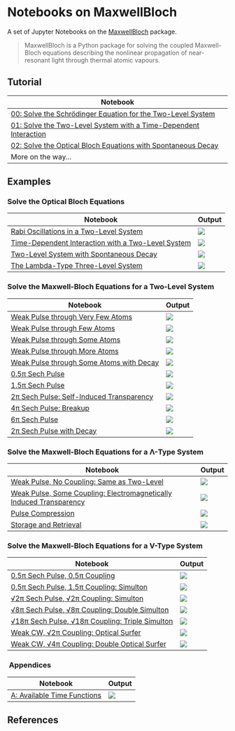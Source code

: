 # Notebooks on MaxwellBloch

A set of Jupyter Notebooks on the [MaxwellBloch](https://github.com/tommyogden/maxwellbloch/) package.

> MaxwellBloch is a Python package for solving the coupled Maxwell-Bloch
> equations describing the nonlinear propagation of near-resonant light through
> thermal atomic vapours.

## Tutorial

| Notebook |
| --- |
| [00: Solve the Schrödinger Equation for the Two-Level System][00] |
| [01: Solve the Two-Level System with a Time-Dependent Interaction][01] |
| [02: Solve the Optical Bloch Equations with Spontaneous Decay][02] |
| More on the way…

## Examples

### Solve the Optical Bloch Equations

| Notebook | Output |
| --- | --- |
| [Rabi Oscillations in a Two-Level System][03] | ![](images/03-ob-solve-two-rabi-oscillations.png) |
| [Time-Dependent Interaction with a Two-Level System][04] | ![](images/04-ob-solve-two-tfunc-square.png) |
| [Two-Level System with Spontaneous Decay][05] | ![](images/05-ob-solve-two-tfunc-square-decay.png) |
| [The Lambda-Type Three-Level System][06] | ![](images/06-ob-solve-lamda-on-resonance.png) |

### Solve the Maxwell-Bloch Equations for a Two-Level System

| Notebook | Output |
| --- | --- |
| [Weak Pulse through Very Few Atoms][wpfa] | ![](images/mb-solve-two-weak-pulse-very-few-atoms.png)
| [Weak Pulse through Few Atoms][wpfa] | ![](images/mb-solve-two-weak-pulse-few-atoms.png)
| [Weak Pulse through Some Atoms][wpsa] | ![](images/mb-solve-two-weak-pulse-some-atoms.png) |
| [Weak Pulse through More Atoms][wpma] | ![](images/mb-solve-two-weak-pulse-more-atoms.png) |
| [Weak Pulse through Some Atoms with Decay][wpsad] | ![](images/mb-solve-two-weak-pulse-some-atoms-decay.png) |
| [0.5π Sech Pulse][sech-0.5] | ![](images/mb-solve-two-sech-0.5pi.png) |
| [1.5π Sech Pulse][sech-1.5] | ![](images/mb-solve-two-sech-1.5pi.png) |
| [2π Sech Pulse: Self-Induced Transparency][sech-2] | ![](images/mb-solve-two-sech-2pi.png) |
| [4π Sech Pulse: Breakup][sech-4] | ![](images/mb-solve-two-sech-4pi.png) |
| [6π Sech Pulse][sech-6] | ![](images/mb-solve-two-sech-6pi.png) |
| [2π Sech Pulse with Decay][sech-2d] | ![](images/mb-solve-two-sech-2pi-narrower-even-more-atoms-decay.png) |

### Solve the Maxwell-Bloch Equations for a Λ-Type System

| Notebook | Output |
| --- | --- |
| [Weak Pulse, No Coupling: Same as Two-Level][wpnc] | ![](images/mb-solve-lambda-weak-pulse-more-atoms-no-coupling.png) |
| [Weak Pulse, Some Coupling: Electromagnetically Induced Transparency][wpsc] | ![](images/mb-solve-lambda-weak-pulse-more-atoms-some-coupling.png) |
| [Pulse Compression][pc] | ![](images/mb-solve-lambda-weak-pulse-cloud-atoms-some-coupling.png) |
| [Storage and Retrieval][store] | ![](images/mb-solve-lambda-weak-pulse-cloud-atoms-some-coupling-store.png) |

### Solve the Maxwell-Bloch Equations for a V-Type System

| Notebook | Output |
| --- | --- |
| [0.5π Sech Pulse, 0.5π Coupling][vsech-0.5-0.5] | ![](images/mb-solve-vee-sech-0.5pi-0.5pi_1.png) |
| [0.5π Sech Pulse, 1.5π Coupling: Simulton][vsech-0.5-1.5] | ![](images/mb-solve-vee-sech-0.5pi-1.5pi_1.png) |
| [√2π Sech Pulse, √2π Coupling: Simulton][vsech-1.41-1.41] | ![](images/mb-solve-vee-sech-1.41pi-1.41pi_1.png) |
| [√8π Sech Pulse, √8π Coupling: Double Simulton][vsech-2.83-2.83] | ![](images/mb-solve-vee-sech-2.83pi-2.83pi_1.png) |
| [√18π Sech Pulse, √18π Coupling: Triple Simulton][vsech-r18-r18] | ![](images/mb-solve-vee-sech-root18pi-root18pi_1.png) |
| [Weak CW, √2π Coupling: Optical Surfer][v-wc-sech2] | ![](images/mb-solve-vee-weak-cw-sech-2pi_1.png) |
| [Weak CW, √4π Coupling: Double Optical Surfer][v-wc-sech4] | ![](images/mb-solve-vee-weak-cw-sech-4pi_1.png) |

<!--| [0.5π Sech Pulse, No Coupling][vsech-0.5] | ![](images/mb-solve-vee-sech-0.5pi_1.png) |-->
<!--| [2.0π Sech Pulse, No Coupling][vsech-2] | ![](images/mb-solve-vee-sech-2pi_1.png) |-->



###  Appendices

| Notebook | Output |
| --- | --- |
| [A: Available Time Functions][A] | ![](images/A-available-time-functions.png) |

<!-- [B: Loading from JSON Files and Saving to QuTiP Files][B] -->

## References

[00]: 00-solve-the-schroedinger-equation-for-the-two-level-system.ipynb
[01]: 01-solve-the-two-level-system-with-time-dependent-interaction.ipynb
[02]: 02-solving-the-optical-bloch-equations.ipynb

<!--OB Solve-->
[03]: 03-ob-solve-two-rabi-oscillations.ipynb
[04]: 04-ob-solve-two-tfunc-square.ipynb
[05]: 05-ob-solve-two-tfunc-square-decay.ipynb

[06]: 06-ob-solve-lamda-on-resonance.ipynb

<!--Two-level-->
[wpvfa]: mb-solve-two-weak-pulse-very-few-atoms.ipynb
[wpfa]: mb-solve-two-weak-pulse-few-atoms.ipynb
[wpsa]: mb-solve-two-weak-pulse-some-atoms.ipynb
[wpma]: mb-solve-two-weak-pulse-more-atoms.ipynb
[wpsad]: mb-solve-two-weak-pulse-some-atoms-decay.ipynb

[sech-0.5]: mb-solve-two-sech-0.5pi.ipynb
[sech-1.5]: mb-solve-two-sech-1.5pi.ipynb
[sech-2]: mb-solve-two-sech-2pi.ipynb
[sech-4]: mb-solve-two-sech-4pi.ipynb
[sech-6]: mb-solve-two-sech-6pi.ipynb
[sech-2d]: mb-solve-two-sech-2pi-narrower-even-more-atoms-decay.ipynb

<!--Lambda-->
[wpnc]: mb-solve-lambda-weak-pulse-more-atoms-no-coupling.ipynb
[wpsc]: mb-solve-lambda-weak-pulse-more-atoms-some-coupling.ipynb
[pc]: mb-solve-lambda-weak-pulse-cloud-atoms-some-coupling.ipynb
[store]: mb-solve-lambda-weak-pulse-cloud-atoms-some-coupling-store.ipynb

<!--Vee-->
<!--[vsech-0.5]: mb-solve-vee-sech-0.5pi.ipynb-->
<!--[vsech-2]: mb-solve-vee-sech-2pi.ipynb-->
[vsech-0.5-0.5]: mb-solve-vee-sech-0.5pi-0.5pi.ipynb
[vsech-0.5-1.5]: mb-solve-vee-sech-0.5pi-1.5pi.ipynb
[vsech-1.41-1.41]: mb-solve-vee-sech-1.41pi-1.41pi.ipynb
[vsech-2.83-2.83]: mb-solve-vee-sech-2.83pi-2.83pi.ipynb
[vsech-r18-r18]: mb-solve-vee-sech-root18pi-root18pi.ipynb
[v-wc-sech2]: mb-solve-vee-weak-cw-sech-2pi.ipynb
[v-wc-sech4]: mb-solve-vee-weak-cw-sech-4pi.ipynb

[A]: A-available-time-functions.ipynb
<!-- [B]: B-loading-from-json-and-saving-qu.ipynb -->